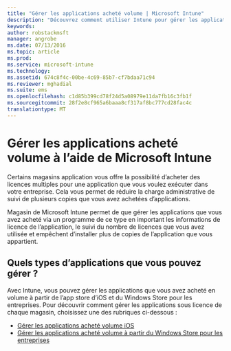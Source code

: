 ```yaml
---
title: "Gérer les applications acheté volume | Microsoft Intune"
description: "Découvrez comment utiliser Intune pour gérer les applications que vous avez acheté en volume auprès d’un magasin d’application."
keywords: 
author: robstackmsft
manager: angrobe
ms.date: 07/13/2016
ms.topic: article
ms.prod: 
ms.service: microsoft-intune
ms.technology: 
ms.assetid: 674c8f4c-00be-4c69-85b7-cf7bdaa71c94
ms.reviewer: mghadial
ms.suite: ems
ms.openlocfilehash: c1d85b399cd78f24d5a08979e11da7fb16c3fb1f
ms.sourcegitcommit: 28f2e8cf965a6baaa8cf317af8bc777cd28fac4c
translationtype: MT
---
```

# Gérer les applications acheté volume à l’aide de Microsoft Intune

Certains magasins application vous offre la possibilité d’acheter des licences multiples pour une application que vous voulez exécuter dans votre entreprise. Cela vous permet de réduire la charge administrative de suivi de plusieurs copies que vous avez achetées d’applications.

Magasin de Microsoft Intune permet de que gérer les applications que vous avez acheté via un programme de ce type en important les informations de licence de l’application, le suivi du nombre de licences que vous avez utilisée et empêchent d’installer plus de copies de l’application que vous appartient.

## Quels types d’applications que vous pouvez gérer ?

Avec Intune, vous pouvez gérer les applications que vous avez acheté en volume à partir de l’app store d’iOS et du Windows Store pour les entreprises.
Pour découvrir comment gérer les applications sous licence de chaque magasin, choisissez une des rubriques ci-dessous :

- [Gérer les applications acheté volume iOS](manage-ios-apps-you-purchased-through-a-volume-purchase-program-with-microsoft-intune.md)
- [Gérer les applications acheté volume à partir du Windows Store pour les entreprises](manage-apps-you-purchased-from-the-windows-store-for-business-with-microsoft-intune.md)
